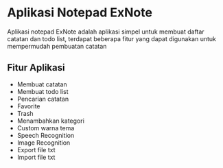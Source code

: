 # Aplikasi Notepad ExNote
Aplikasi notepad ExNote adalah aplikasi simpel untuk membuat daftar catatan dan todo list, terdapat beberapa fitur yang dapat digunakan untuk mempermudah pembuatan catatan

## Fitur Aplikasi
* Membuat catatan
* Membuat todo list
* Pencarian catatan
* Favorite
* Trash
* Menambahkan kategori
* Custom warna tema
* Speech Recognition
* Image Recognition
* Export file txt
* Import file txt
